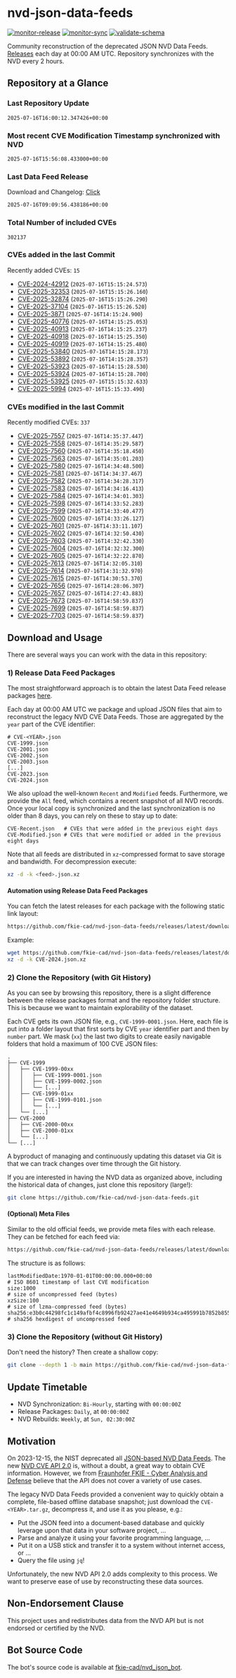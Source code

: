 # nvd-json-data-feeds

[![monitor-release](https://github.com/fkie-cad/nvd-json-data-feeds/actions/workflows/monitor_release.yml/badge.svg)](https://github.com/fkie-cad/nvd-json-data-feeds/actions/workflows/monitor_release.yml)
[![monitor-sync](https://github.com/fkie-cad/nvd-json-data-feeds/actions/workflows/monitor_sync.yml/badge.svg)](https://github.com/fkie-cad/nvd-json-data-feeds/actions/workflows/monitor_sync.yml)
[![validate-schema](https://github.com/fkie-cad/nvd-json-data-feeds/actions/workflows/validate_schema.yml/badge.svg)](https://github.com/fkie-cad/nvd-json-data-feeds/actions/workflows/validate_schema.yml)

Community reconstruction of the deprecated JSON NVD Data Feeds.
[Releases](https://github.com/fkie-cad/nvd-json-data-feeds/releases/latest) each day at 00:00 AM UTC.
Repository synchronizes with the NVD every 2 hours.

## Repository at a Glance

### Last Repository Update

```plain
2025-07-16T16:00:12.347426+00:00
```

### Most recent CVE Modification Timestamp synchronized with NVD

```plain
2025-07-16T15:56:08.433000+00:00
```

### Last Data Feed Release

Download and Changelog: [Click](https://github.com/fkie-cad/nvd-json-data-feeds/releases/latest)

```plain
2025-07-16T09:09:56.438186+00:00
```

### Total Number of included CVEs

```plain
302137
```

### CVEs added in the last Commit

Recently added CVEs: `15`

- [CVE-2024-42912](CVE-2024/CVE-2024-429xx/CVE-2024-42912.json) (`2025-07-16T15:15:24.573`)
- [CVE-2025-32353](CVE-2025/CVE-2025-323xx/CVE-2025-32353.json) (`2025-07-16T15:15:26.160`)
- [CVE-2025-32874](CVE-2025/CVE-2025-328xx/CVE-2025-32874.json) (`2025-07-16T15:15:26.290`)
- [CVE-2025-37104](CVE-2025/CVE-2025-371xx/CVE-2025-37104.json) (`2025-07-16T15:15:26.520`)
- [CVE-2025-3871](CVE-2025/CVE-2025-38xx/CVE-2025-3871.json) (`2025-07-16T14:15:24.900`)
- [CVE-2025-40776](CVE-2025/CVE-2025-407xx/CVE-2025-40776.json) (`2025-07-16T14:15:25.053`)
- [CVE-2025-40913](CVE-2025/CVE-2025-409xx/CVE-2025-40913.json) (`2025-07-16T14:15:25.237`)
- [CVE-2025-40918](CVE-2025/CVE-2025-409xx/CVE-2025-40918.json) (`2025-07-16T14:15:25.350`)
- [CVE-2025-40919](CVE-2025/CVE-2025-409xx/CVE-2025-40919.json) (`2025-07-16T14:15:25.480`)
- [CVE-2025-53840](CVE-2025/CVE-2025-538xx/CVE-2025-53840.json) (`2025-07-16T14:15:28.173`)
- [CVE-2025-53892](CVE-2025/CVE-2025-538xx/CVE-2025-53892.json) (`2025-07-16T14:15:28.357`)
- [CVE-2025-53923](CVE-2025/CVE-2025-539xx/CVE-2025-53923.json) (`2025-07-16T14:15:28.530`)
- [CVE-2025-53924](CVE-2025/CVE-2025-539xx/CVE-2025-53924.json) (`2025-07-16T14:15:28.700`)
- [CVE-2025-53925](CVE-2025/CVE-2025-539xx/CVE-2025-53925.json) (`2025-07-16T15:15:32.633`)
- [CVE-2025-5994](CVE-2025/CVE-2025-59xx/CVE-2025-5994.json) (`2025-07-16T15:15:33.490`)


### CVEs modified in the last Commit

Recently modified CVEs: `337`

- [CVE-2025-7557](CVE-2025/CVE-2025-75xx/CVE-2025-7557.json) (`2025-07-16T14:35:37.447`)
- [CVE-2025-7558](CVE-2025/CVE-2025-75xx/CVE-2025-7558.json) (`2025-07-16T14:35:29.587`)
- [CVE-2025-7560](CVE-2025/CVE-2025-75xx/CVE-2025-7560.json) (`2025-07-16T14:35:18.450`)
- [CVE-2025-7563](CVE-2025/CVE-2025-75xx/CVE-2025-7563.json) (`2025-07-16T14:35:01.203`)
- [CVE-2025-7580](CVE-2025/CVE-2025-75xx/CVE-2025-7580.json) (`2025-07-16T14:34:48.500`)
- [CVE-2025-7581](CVE-2025/CVE-2025-75xx/CVE-2025-7581.json) (`2025-07-16T14:34:37.467`)
- [CVE-2025-7582](CVE-2025/CVE-2025-75xx/CVE-2025-7582.json) (`2025-07-16T14:34:28.317`)
- [CVE-2025-7583](CVE-2025/CVE-2025-75xx/CVE-2025-7583.json) (`2025-07-16T14:34:16.413`)
- [CVE-2025-7584](CVE-2025/CVE-2025-75xx/CVE-2025-7584.json) (`2025-07-16T14:34:01.303`)
- [CVE-2025-7598](CVE-2025/CVE-2025-75xx/CVE-2025-7598.json) (`2025-07-16T14:33:52.283`)
- [CVE-2025-7599](CVE-2025/CVE-2025-75xx/CVE-2025-7599.json) (`2025-07-16T14:33:40.477`)
- [CVE-2025-7600](CVE-2025/CVE-2025-76xx/CVE-2025-7600.json) (`2025-07-16T14:33:26.127`)
- [CVE-2025-7601](CVE-2025/CVE-2025-76xx/CVE-2025-7601.json) (`2025-07-16T14:33:11.107`)
- [CVE-2025-7602](CVE-2025/CVE-2025-76xx/CVE-2025-7602.json) (`2025-07-16T14:32:50.430`)
- [CVE-2025-7603](CVE-2025/CVE-2025-76xx/CVE-2025-7603.json) (`2025-07-16T14:32:42.330`)
- [CVE-2025-7604](CVE-2025/CVE-2025-76xx/CVE-2025-7604.json) (`2025-07-16T14:32:32.300`)
- [CVE-2025-7605](CVE-2025/CVE-2025-76xx/CVE-2025-7605.json) (`2025-07-16T14:32:22.870`)
- [CVE-2025-7613](CVE-2025/CVE-2025-76xx/CVE-2025-7613.json) (`2025-07-16T14:32:05.310`)
- [CVE-2025-7614](CVE-2025/CVE-2025-76xx/CVE-2025-7614.json) (`2025-07-16T14:31:32.970`)
- [CVE-2025-7615](CVE-2025/CVE-2025-76xx/CVE-2025-7615.json) (`2025-07-16T14:30:53.370`)
- [CVE-2025-7656](CVE-2025/CVE-2025-76xx/CVE-2025-7656.json) (`2025-07-16T14:28:06.307`)
- [CVE-2025-7657](CVE-2025/CVE-2025-76xx/CVE-2025-7657.json) (`2025-07-16T14:27:43.883`)
- [CVE-2025-7673](CVE-2025/CVE-2025-76xx/CVE-2025-7673.json) (`2025-07-16T14:58:59.837`)
- [CVE-2025-7699](CVE-2025/CVE-2025-76xx/CVE-2025-7699.json) (`2025-07-16T14:58:59.837`)
- [CVE-2025-7703](CVE-2025/CVE-2025-77xx/CVE-2025-7703.json) (`2025-07-16T14:58:59.837`)


## Download and Usage

There are several ways you can work with the data in this repository:

### 1) Release Data Feed Packages

The most straightforward approach is to obtain the latest Data Feed release packages [here](https://github.com/fkie-cad/nvd-json-data-feeds/releases/latest).

Each day at 00:00 AM UTC we package and upload JSON files that aim to reconstruct the legacy NVD CVE Data Feeds.
Those are aggregated by the `year` part of the CVE identifier:

```
# CVE-<YEAR>.json
CVE-1999.json
CVE-2001.json
CVE-2002.json
CVE-2003.json
[...]
CVE-2023.json
CVE-2024.json
```

We also upload the well-known `Recent` and `Modified` feeds.
Furthermore, we provide the `All` feed, which contains a recent snapshot of all NVD records.
Once your local copy is synchronized and the last synchronization is no older than 8 days, you can rely on these to stay up to date:

```plain
CVE-Recent.json   # CVEs that were added in the previous eight days
CVE-Modified.json # CVEs that were modified or added in the previous eight days
```

Note that all feeds are distributed in `xz`-compressed format to save storage and bandwidth.
For decompression execute:

```sh
xz -d -k <feed>.json.xz
```

#### Automation using Release Data Feed Packages

You can fetch the latest releases for each package with the following static link layout:

```sh
https://github.com/fkie-cad/nvd-json-data-feeds/releases/latest/download/CVE-<YEAR>.json.xz
```

Example:

```sh
wget https://github.com/fkie-cad/nvd-json-data-feeds/releases/latest/download/CVE-2024.json.xz
xz -d -k CVE-2024.json.xz
```

### 2) Clone the Repository (with Git History)

As you can see by browsing this repository, there is a slight difference between the release packages format and the repository folder structure.
This is because we want to maintain explorability of the dataset.

Each CVE gets its own JSON file, e.g., `CVE-1999-0001.json`.
Here, each file is put into a folder layout that first sorts by CVE `year` identifier part and then by `number` part.
We mask (`xx`) the last two digits to create easily navigable folders that hold a maximum of 100 CVE JSON files:

```plain
.
├── CVE-1999
│   ├── CVE-1999-00xx
│   │   ├── CVE-1999-0001.json
│   │   ├── CVE-1999-0002.json
│   │   └── [...]
│   ├── CVE-1999-01xx
│   │   ├── CVE-1999-0101.json
│   │   └── [...]
│   └── [...]
├── CVE-2000
│   ├── CVE-2000-00xx
│   ├── CVE-2000-01xx
│   └── [...]
└── [...]
```

A byproduct of managing and continuously updating this dataset via Git is that we can track changes over time through the Git history.

If you are interested in having the NVD data as organized above, including the historical data of changes, just clone this repository (large!):

```sh
git clone https://github.com/fkie-cad/nvd-json-data-feeds.git
```

#### (Optional) Meta Files

Similar to the old official feeds, we provide meta files with each release. They can be fetched for each feed via:

```sh
https://github.com/fkie-cad/nvd-json-data-feeds/releases/latest/download/CVE-<YEAR>.meta
```

The structure is as follows:

```plain
lastModifiedDate:1970-01-01T00:00:00.000+00:00                          # ISO 8601 timestamp of last CVE modification
size:1000                                                               # size of uncompressed feed (bytes)
xzSize:100                                                              # size of lzma-compressed feed (bytes)
sha256:e3b0c44298fc1c149afbf4c8996fb92427ae41e4649b934ca495991b7852b855 # sha256 hexdigest of uncompressed feed
```

### 3) Clone the Repository (without Git History)

Don't need the history? Then create a shallow copy:

```sh
git clone --depth 1 -b main https://github.com/fkie-cad/nvd-json-data-feeds.git
```


## Update Timetable

* NVD Synchronization: `Bi-Hourly`, starting with `00:00:00Z`
* Release Packages: `Daily`, at `00:00:00Z`
* NVD Rebuilds: `Weekly`, at `Sun, 02:30:00Z`


## Motivation

On 2023-12-15, the NIST deprecated all [JSON-based NVD Data Feeds](https://nvd.nist.gov/vuln/data-feeds#divRetirementBanner-1).
The new [NVD CVE API 2.0](https://nvd.nist.gov/developers/vulnerabilities) is, without a doubt, a great way to obtain CVE information.
However, we from [Fraunhofer FKIE - Cyber Analysis and Defense](https://www.fkie.fraunhofer.de/en/departments/cad.html) believe that the API does not cover a variety of use cases.

The legacy NVD Data Feeds provided a convenient way to quickly obtain a complete, file-based offline database snapshot; just download the `CVE-<YEAR>.tar.gz`, decompress it, and use it as you please, e.g.:

- Put the JSON feed into a document-based database and quickly leverage upon that data in your software project, ...
- Parse and analyze it using your favorite programming language, ...
- Put it on a USB stick and transfer it to a system without internet access, or ...
- Query the file using `jq`!

Unfortunately, the new NVD API 2.0 adds complexity to this process.
We want to preserve ease of use by reconstructing these data sources.

## Non-Endorsement Clause

This project uses and redistributes data from the NVD API but is not endorsed or certified by the NVD.

## Bot Source Code

The bot's source code is available at [fkie-cad/nvd\_json\_bot](https://github.com/fkie-cad/nvd_json_bot).